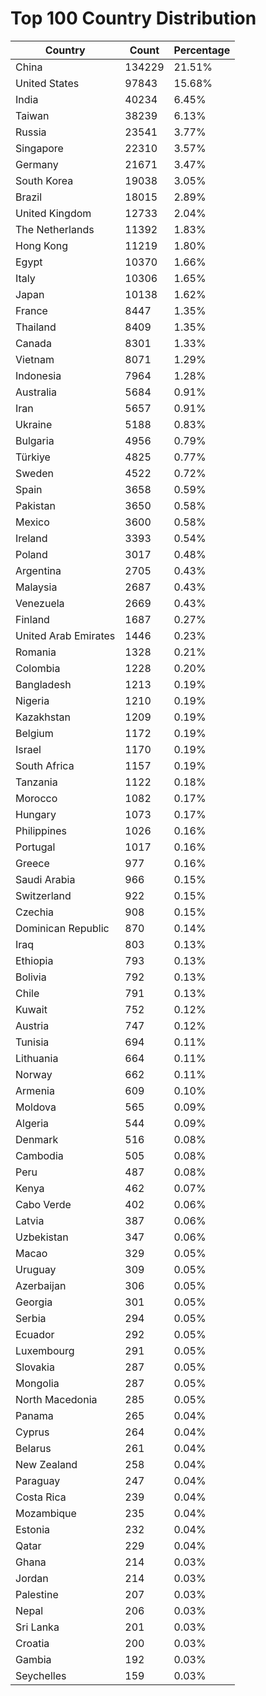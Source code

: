 # Top 100 Country Distribution
| Country | Count | Percentage |
|----|----|----|
| China | 134229 | 21.51% |
| United States | 97843 | 15.68% |
| India | 40234 | 6.45% |
| Taiwan | 38239 | 6.13% |
| Russia | 23541 | 3.77% |
| Singapore | 22310 | 3.57% |
| Germany | 21671 | 3.47% |
| South Korea | 19038 | 3.05% |
| Brazil | 18015 | 2.89% |
| United Kingdom | 12733 | 2.04% |
| The Netherlands | 11392 | 1.83% |
| Hong Kong | 11219 | 1.80% |
| Egypt | 10370 | 1.66% |
| Italy | 10306 | 1.65% |
| Japan | 10138 | 1.62% |
| France | 8447 | 1.35% |
| Thailand | 8409 | 1.35% |
| Canada | 8301 | 1.33% |
| Vietnam | 8071 | 1.29% |
| Indonesia | 7964 | 1.28% |
| Australia | 5684 | 0.91% |
| Iran | 5657 | 0.91% |
| Ukraine | 5188 | 0.83% |
| Bulgaria | 4956 | 0.79% |
| Türkiye | 4825 | 0.77% |
| Sweden | 4522 | 0.72% |
| Spain | 3658 | 0.59% |
| Pakistan | 3650 | 0.58% |
| Mexico | 3600 | 0.58% |
| Ireland | 3393 | 0.54% |
| Poland | 3017 | 0.48% |
| Argentina | 2705 | 0.43% |
| Malaysia | 2687 | 0.43% |
| Venezuela | 2669 | 0.43% |
| Finland | 1687 | 0.27% |
| United Arab Emirates | 1446 | 0.23% |
| Romania | 1328 | 0.21% |
| Colombia | 1228 | 0.20% |
| Bangladesh | 1213 | 0.19% |
| Nigeria | 1210 | 0.19% |
| Kazakhstan | 1209 | 0.19% |
| Belgium | 1172 | 0.19% |
| Israel | 1170 | 0.19% |
| South Africa | 1157 | 0.19% |
| Tanzania | 1122 | 0.18% |
| Morocco | 1082 | 0.17% |
| Hungary | 1073 | 0.17% |
| Philippines | 1026 | 0.16% |
| Portugal | 1017 | 0.16% |
| Greece | 977 | 0.16% |
| Saudi Arabia | 966 | 0.15% |
| Switzerland | 922 | 0.15% |
| Czechia | 908 | 0.15% |
| Dominican Republic | 870 | 0.14% |
| Iraq | 803 | 0.13% |
| Ethiopia | 793 | 0.13% |
| Bolivia | 792 | 0.13% |
| Chile | 791 | 0.13% |
| Kuwait | 752 | 0.12% |
| Austria | 747 | 0.12% |
| Tunisia | 694 | 0.11% |
| Lithuania | 664 | 0.11% |
| Norway | 662 | 0.11% |
| Armenia | 609 | 0.10% |
| Moldova | 565 | 0.09% |
| Algeria | 544 | 0.09% |
| Denmark | 516 | 0.08% |
| Cambodia | 505 | 0.08% |
| Peru | 487 | 0.08% |
| Kenya | 462 | 0.07% |
| Cabo Verde | 402 | 0.06% |
| Latvia | 387 | 0.06% |
| Uzbekistan | 347 | 0.06% |
| Macao | 329 | 0.05% |
| Uruguay | 309 | 0.05% |
| Azerbaijan | 306 | 0.05% |
| Georgia | 301 | 0.05% |
| Serbia | 294 | 0.05% |
| Ecuador | 292 | 0.05% |
| Luxembourg | 291 | 0.05% |
| Slovakia | 287 | 0.05% |
| Mongolia | 287 | 0.05% |
| North Macedonia | 285 | 0.05% |
| Panama | 265 | 0.04% |
| Cyprus | 264 | 0.04% |
| Belarus | 261 | 0.04% |
| New Zealand | 258 | 0.04% |
| Paraguay | 247 | 0.04% |
| Costa Rica | 239 | 0.04% |
| Mozambique | 235 | 0.04% |
| Estonia | 232 | 0.04% |
| Qatar | 229 | 0.04% |
| Ghana | 214 | 0.03% |
| Jordan | 214 | 0.03% |
| Palestine | 207 | 0.03% |
| Nepal | 206 | 0.03% |
| Sri Lanka | 201 | 0.03% |
| Croatia | 200 | 0.03% |
| Gambia | 192 | 0.03% |
| Seychelles | 159 | 0.03% |

